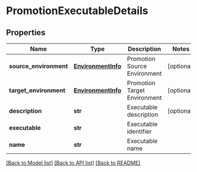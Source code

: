 # PromotionExecutableDetails

## Properties
Name | Type | Description | Notes
------------ | ------------- | ------------- | -------------
**source_environment** | [**EnvironmentInfo**](EnvironmentInfo.md) | Promotion Source Environment | [optional] 
**target_environment** | [**EnvironmentInfo**](EnvironmentInfo.md) | Promotion Target Environment | [optional] 
**description** | **str** | Executable description | [optional] 
**executable** | **str** | Executable identifier | 
**name** | **str** | Executable name | 

[[Back to Model list]](../README.md#documentation-for-models) [[Back to API list]](../README.md#documentation-for-api-endpoints) [[Back to README]](../README.md)


